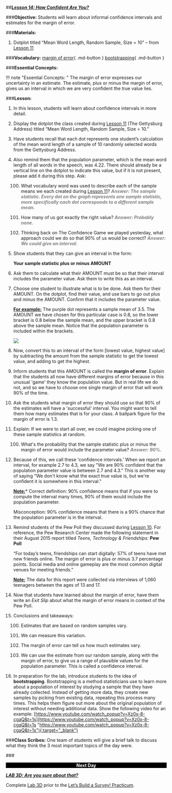 ##***<u>Lesson 14: How Confident Are You?</u>***

###**Objective:**
Students will learn about informal confidence intervals and estimates for the margin of error.

###**Materials:**
1. Dotplot titled “Mean Word Length, Random Sample, Size = 10” – from [Lesson 11](lesson11.md)

###**Vocabulary:**
[margin of error](../../vocabulary/unit3/#margin-of-error "tells you how many percentage points your results will differ from the real population value"){ .md-button }
[bootstrapping](../../vocabulary/unit3/#bootstrapping "where we take random samples of really large samples"){ .md-button }

###**Essential Concepts:**

!!! note "Essential Concepts: "
    The margin of error expresses our uncertainty in an estimate. The estimate, plus or
    minus the margin of error, gives us an interval in which we are very confident the true value lies.

###**Lesson:**
1. In this lesson, students will learn about confidence intervals in more detail.

2. Display the dotplot the class created during [Lesson 11](lesson11.md) (The Gettysburg Address) titled “Mean
Word Length, Random Sample, Size = 10.”

3. Have students recall that each dot represents one student’s calculation of the mean word length
of a sample of 10 randomly selected words from the Gettysburg Address.

4. Also remind them that the population parameter, which is the mean word length of all words in the
speech, was 4.22. There should already be a vertical line on the dotplot to indicate this value, but
if it is not present, please add it during this step. Ask:

    100. What vocabulary word was used to describe each of the sample means we each created
    during [Lesson 11](lesson11.md)? <span style="color:grey">***Answer: The sample statistic. Every dot on the graph represents one
    sample statistic, more specifically each dot corresponds to a different sample
    mean.***</span>

    100. How many of us got exactly the right value? <span style="color:grey">***Answer: Probably none.***</span>

    100. Thinking back on The Confidence Game we played yesterday, what approach could we
    do so that 90% of us would be correct? <span style="color:grey">***Answer: We could give an interval.***</span>

5. Show students that they can give an interval in the form:

    **Your sample statistic plus or minus AMOUNT**

6. Ask them to calculate what their AMOUNT must be so that their interval includes the parameter
value. Ask them to write this as an interval.

7. Choose one student to illustrate what is to be done. Ask them for their AMOUNT. On the dotplot,
find their value, and use bars to go out plus and minus the AMOUNT. Confirm that it includes the
parameter value.

    **<u>For example:</u>** The purple dot represents a sample mean of 3.5. The AMOUNT we have
    chosen for this particular case is 0.8, so the lower bracket is 0.8 below the sample mean,
    and the upper bracket is 0.8 above the sample mean. Notice that the population
    parameter is included within the brackets.

    <img src="../../img/31407.png" />

8. Now, convert this to an interval of the form [lowest value, highest value] by subtracting the
amount from the sample statistic to get the lowest value, and adding to get the highest.

9. Inform students that this AMOUNT is called the **margin of error**. Explain that the students all now
have different margins of error because in this unusual 'game' they know the population value.
But in real life we do not, and so we have to choose one single margin of error that will work 90%
of the time.

10. Ask the students what margin of error they should use so that 90% of the estimates will have a
'successful' interval. You might want to tell them how many estimates that is for your class. A
ballpark figure for the margin of error is 1.3.

11. Explain: If we were to start all over, we could imagine picking one of these sample statistics at
random.

    100. What's the probability that the sample statistic plus or minus the margin of error would
    include the parameter value? <span style="color:grey">***Answer: 90%.***</span>

12. Because of this, we call these 'confidence intervals.' When we report an interval, for example 2.7
to 4.3, we say "We are 90% confident that the population parameter value is between 2.7 and
4.3." This is another way of saying "We don't know what the exact true value is, but we're
confident it is somewhere in this interval."

    **<u>Note:</u>*** Correct definition: 90% confidence means that if you were to compute the interval many times, 90% of them would include the population parameter.

    Misconception: 90% confidence means that there is a 90% chance that the population parameter is in the interval.

13. Remind students of the Pew Poll they discussed during [Lesson 10](lesson10.md). For reference, the Pew
Research Center made the following statement in their August 2015 report titled *Teens,
Technology & Friendships:* **Pew Poll**

    “For today’s teens, friendships can start digitally: 57% of teens have met new friends
    online. The margin of error is plus or minus 3.7 percentage points. Social media and
    online gameplay are the most common digital venues for meeting friends.”

    **<u>Note:</u>** The data for this report were collected via interviews of 1,060 teenagers between the ages
    of 13 and 17.

14. Now that students have learned about the margin of error, have them write an *Exit Slip* about
what the margin of error means in context of the Pew Poll.

15. Conclusions and takeaways:

    100. Estimates that are based on random samples vary.

    100. We can measure this variation.

    100. The margin of error can tell us how much estimates vary.

    100. We can use the estimate from our random sample, along with the margin of error, to give
    us a range of plausible values for the population parameter. This is called a confidence
    interval.

16. In preparation for the lab, introduce students to the idea of **bootstrapping**. Bootstrapping is a method statisticians use to learn more about a population of interest by studying a sample that they have already collected. Instead of getting more data, they create new samples by picking from existing data, repeating this process many times. This helps them figure out more about the original population of interest without needing additional data. Show the following video for an example: [https://www.youtube.com/watch_popup?v=Xz0x-8-cgaQ&t=1s](https://www.youtube.com/watch_popup?v=Xz0x-8-cgaQ&t=1s "https://www.youtube.com/watch_popup?v=Xz0x-8-cgaQ&t=1s"){:target="_blank"}

###**Class Scribes:**
One team of students will give a brief talk to discuss what they think the 3 most important topics of the
day were.

###<p style="background: black; color: white; text-align: center;">**Next Day**</p>
[<u>***LAB 3D: Are you sure about that?***</u>](lab3d.md)

Complete [Lab 3D](lab3d.md) prior to the [Let’s Build a Survey! Practicum](practicum2.md).